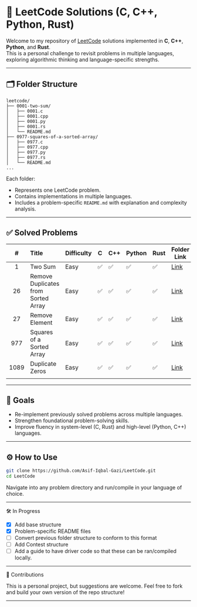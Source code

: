 # 🧮 LeetCode Solutions (C, C++, Python, Rust)

Welcome to my repository of [LeetCode](https://leetcode.com/) solutions implemented in **C**, **C++**, **Python**, and **Rust**.  
This is a personal challenge to revisit problems in multiple languages, exploring algorithmic thinking and language-specific strengths.

---

## 🗂️ Folder Structure

```text
leetcode/
├── 0001-two-sum/
│   ├── 0001.c
│   ├── 0001.cpp
│   ├── 0001.py
│   ├── 0001.rs
│   └── README.md
├── 0977-squares-of-a-sorted-array/
│   ├── 0977.c
│   ├── 0977.cpp
│   ├── 0977.py
│   ├── 0977.rs
│   └── README.md
...
```

Each folder:
- Represents one LeetCode problem.
- Contains implementations in multiple languages.
- Includes a problem-specific `README.md` with explanation and complexity analysis.

---

## ✅ Solved Problems

|  #   | Title                               | Difficulty | C   | C++ | Python | Rust | Folder Link                                        |
| :--: | :---------------------------------- | ---------- | --- | --- | ------ | ---- | -------------------------------------------------- |
|  1   | Two Sum                             | Easy       | ✅   | ✅   | ✅      | ✅    | [Link](/0001-two-sum/)                             |
|  26  | Remove Duplicates from Sorted Array | Easy       | ✅   | ✅   | ✅      | ✅    | [Link](/0026-remove-duplicates-from-sorted-array/) |
|  27  | Remove Element                      | Easy       | ✅   | ✅   | ✅      | ✅    | [Link](/0027-remove-element/)                      |
| 977  | Squares of a Sorted Array           | Easy       | ✅   | ✅   | ✅      | ✅    | [Link](/0977-squares-of-a-sorted-array/)           |
| 1089 | Duplicate Zeros                     | Easy       | ✅   | ✅   | ✅      | ✅    | [Link](/1098-duplicate-zeros/)                     |
|      |                                     |            |     |     |        |      |                                                    |


<!-- Add more rows here -->

---

## 🎯 Goals

- Re-implement previously solved problems across multiple languages.
- Strengthen foundational problem-solving skills.
- Improve fluency in system-level (C, Rust) and high-level (Python, C++) languages.

---

## ⚙️ How to Use

```bash
git clone https://github.com/Asif-Iqbal-Gazi/LeetCode.git
cd LeetCode
```

Navigate into any problem directory and run/compile in your language of choice.

---

🛠️ In Progress

-  [x] Add base structure
-  [x] Problem-specific README files
-  [ ] Convert previous folder structure to conform to this format
-  [ ] Add Contest structure
-  [ ] Add a guide to have driver code so that these can be ran/compiled locally.

---

🌱 Contributions

This is a personal project, but suggestions are welcome. Feel free to fork and build your own version of the repo structure!

---


